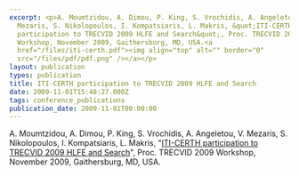 ```yaml
---
excerpt: <p>A. Moumtzidou, A. Dimou, P. King, S. Vrochidis, A. Angeletou, V.
  Mezaris, S. Nikolopoulos, I. Kompatsiaris, L. Makris, &quot;ITI-CERTH
  participation to TRECVID 2009 HLFE and Search&quot;, Proc. TRECVID 2009
  Workshop, November 2009, Gaithersburg, MD, USA.<a
  href="/files/iti-certh.pdf"><img align="top" alt="" border="0"
  src="/files/pdf/pdf.png" /></a></p>
layout: publication
types: publication
title: ITI-CERTH participation to TRECVID 2009 HLFE and Search
date: 2009-11-01T15:48:27.000Z
tags: conference_publications
publication_date: 2009-11-01T00:00:00
---
```

A. Moumtzidou, A. Dimou, P. King, S. Vrochidis, A. Angeletou, V. Mezaris, S. Nikolopoulos, I. Kompatsiaris, L. Makris, "[ITI-CERTH participation to TRECVID 2009 HLFE and Search](https://mklab.iti.gr/files/iti-certh.pdf)", Proc. TRECVID 2009 Workshop, November 2009, Gaithersburg, MD, USA.
